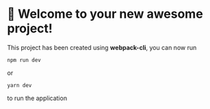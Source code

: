 # 🚀 Welcome to your new awesome project!

This project has been created using **webpack-cli**, you can now run

```
npm run dev
```

or

```
yarn dev
```

to run the application
